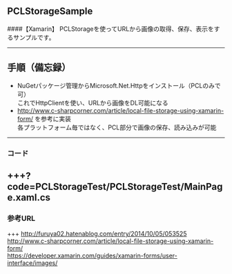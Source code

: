 ## PCLStorageSample
####【Xamarin】
PCLStorageを使ってURLから画像の取得、保存、表示をするサンプルです。

---

## 手順（備忘録）
- NuGetパッケージ管理からMicrosoft.Net.Httpをインストール（PCLのみで可）  
これでHttpClientを使い、URLから画像をDL可能になる
- http://www.c-sharpcorner.com/article/local-file-storage-using-xamarin-form/ を参考に実装 <!-- .element: class="fragment" -->  
各プラットフォーム毎ではなく、PCL部分で画像の保存、読み込みが可能
  
---

### コード
+++?code=PCLStorageTest/PCLStorageTest/MainPage.xaml.cs
---

### 参考URL

+++
http://furuya02.hatenablog.com/entry/2014/10/05/053525  
http://www.c-sharpcorner.com/article/local-file-storage-using-xamarin-form/  
https://developer.xamarin.com/guides/xamarin-forms/user-interface/images/

